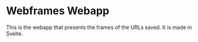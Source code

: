 # Webframes Webapp

This is the webapp that presents the frames of the URLs saved. It is made in Svelte.
